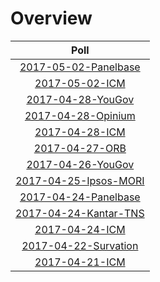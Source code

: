 # Overview

| Poll |
|:----:|
| [2017-05-02-Panelbase](2017-05-02-Panelbase.html) |
| [2017-05-02-ICM](2017-05-02-ICM.html) |
| [2017-04-28-YouGov](2017-04-28-YouGov.html) |
| [2017-04-28-Opinium](2017-04-28-Opinium.html) |
| [2017-04-28-ICM](2017-04-28-ICM.html) |
| [2017-04-27-ORB](2017-04-27-ORB.html) |
| [2017-04-26-YouGov](2017-04-26-YouGov.html) |
| [2017-04-25-Ipsos-MORI](2017-04-25-Ipsos-MORI.html) |
| [2017-04-24-Panelbase](2017-04-24-Panelbase.html) |
| [2017-04-24-Kantar-TNS](2017-04-24-Kantar-TNS.html) |
| [2017-04-24-ICM](2017-04-24-ICM.html) |
| [2017-04-22-Survation](2017-04-22-Survation.html) |
| [2017-04-21-ICM](2017-04-21-ICM.html) |
